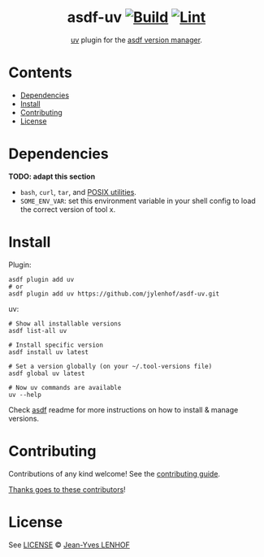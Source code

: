 <div align="center">

# asdf-uv [![Build](https://github.com/jylenhof/asdf-uv/actions/workflows/build.yml/badge.svg)](https://github.com/jylenhof/asdf-uv/actions/workflows/build.yml) [![Lint](https://github.com/jylenhof/asdf-uv/actions/workflows/lint.yml/badge.svg)](https://github.com/jylenhof/asdf-uv/actions/workflows/lint.yml)

[uv](https://github.com/astral-sh/uv) plugin for the [asdf version manager](https://asdf-vm.com).

</div>

# Contents

- [Dependencies](#dependencies)
- [Install](#install)
- [Contributing](#contributing)
- [License](#license)

# Dependencies

**TODO: adapt this section**

- `bash`, `curl`, `tar`, and [POSIX utilities](https://pubs.opengroup.org/onlinepubs/9699919799/idx/utilities.html).
- `SOME_ENV_VAR`: set this environment variable in your shell config to load the correct version of tool x.

# Install

Plugin:

```shell
asdf plugin add uv
# or
asdf plugin add uv https://github.com/jylenhof/asdf-uv.git
```

uv:

```shell
# Show all installable versions
asdf list-all uv

# Install specific version
asdf install uv latest

# Set a version globally (on your ~/.tool-versions file)
asdf global uv latest

# Now uv commands are available
uv --help
```

Check [asdf](https://github.com/asdf-vm/asdf) readme for more instructions on how to
install & manage versions.

# Contributing

Contributions of any kind welcome! See the [contributing guide](contributing.md).

[Thanks goes to these contributors](https://github.com/jylenhof/asdf-uv/graphs/contributors)!

# License

See [LICENSE](LICENSE) © [Jean-Yves LENHOF](https://github.com/jylenhof/)
